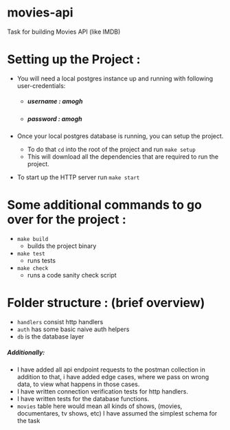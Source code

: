 # movies-api
Task for building Movies API (like IMDB)

# Setting up the Project :
- You will need a local postgres instance up and running with following user-credentials:
  -  ##### username : amogh 
  -  ##### password : amogh 

- Once your local postgres database is running, you can setup the project.
  - To do that `cd` into the root of the project and run 
    `make setup`
  - This will download all the dependencies that are required to run the project.

- To start up the HTTP server run `make start`

# Some additional commands to go over for the project :
- `make build`
  - builds the project binary
- `make test`
  - runs tests
- `make check`
  - runs a code sanity check script

# Folder structure : (brief overview)
- `handlers` consist http handlers
- `auth` has some basic naive auth helpers
- `db` is the database layer

##### Additionally:
- I have added all api endpoint requests to the postman collection in addition to that, i have added edge cases, where we pass on wrong data, to 
  view what happens in those cases.
- I have written connection verification tests for http handlers.
- I have written tests for the database functions.
- `movies` table here would mean all kinds of shows, (movies, documentares, tv shows, etc) 
   I have assumed the simplest schema for the task
